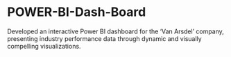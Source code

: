 # POWER-BI-Dash-Board
Developed an interactive Power BI dashboard for the ‘Van Arsdel’ company, presenting industry performance data through dynamic and visually compelling visualizations.
